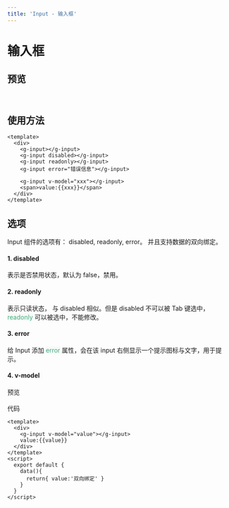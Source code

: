 ```yaml
---
title: 'Input - 输入框'
---
```

# 输入框
## 预览
&nbsp;
<ClientOnly>
  <input-demo></input-demo>
</ClientOnly>

## 使用方法
```vue
<template>
  <div>
    <g-input></g-input>
    <g-input disabled></g-input>
    <g-input readonly></g-input>
    <g-input error="错误信息"></g-input>
    
    <g-input v-model="xxx"></g-input>
    <span>value:{{xxx}}</span>
  </div>
</template>
```

## 选项
 Input 组件的选项有： disabled, readonly, error。 并且支持数据的双向绑定。  
#### 1. disabled
表示是否禁用状态，默认为 false，禁用。
#### 2. readonly
表示只读状态， 与 disabled 相似。但是 disabled 不可以被 Tab 键选中，<span style='color:#3eaf7c;background-color:#F8F8F8'>readonly</span> 可以被选中，不能修改。
#### 3. error
给 Input 添加 <span style='color:#3eaf7c;background-color:#F8F8F8'>error</span> 属性，会在该 input 右侧显示一个提示图标与文字，用于提示。
#### 4. v-model  
预览  
<ClientOnly>
  <input-model-demo></input-model-demo>  
</ClientOnly>
代码
```vue
<template>
  <div>
    <g-input v-model="value"></g-input>
    value:{{value}}
  </div>
</template>
<script>
  export default {
    data(){
      return{ value:'双向绑定' }
    }
  }
</script>
```


